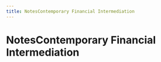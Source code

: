 ```yaml
---
title: NotesContemporary Financial Intermediation
---
```

# NotesContemporary Financial Intermediation
